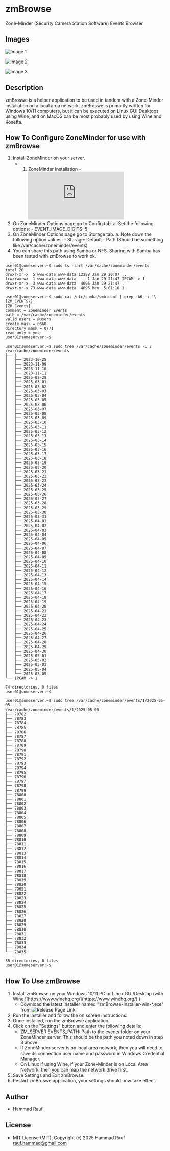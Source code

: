 ﻿# zmBrowse
Zone-Minder (Security Camera Station Software) Events Browser

## Images
![Image 1](https://github.com/hammadrauf/zmBrowse/blob/main/images/screenshot-generating.png?raw=true)

![Image 2](https://github.com/hammadrauf/zmBrowse/blob/main/images/screenshot-ready.png?raw=true)

![Image 3](https://github.com/hammadrauf/zmBrowse/blob/main/images/screenshot-mouse-clicks.png?raw=true)

## Description
zmBroswe is a helper application to be used in tandem with a Zone-Minder installation on a local area network.
zmBroswe is primarily written for Windows 10/11 computers, but it can be executed on Linux GUI Desktops using Wine,
and on MacOS can be most probably used by using Wine and Rosetta.

## How To Configure ZoneMinder for use with zmBrowse
1. Install ZoneMinder on your server.
	- 1. ZoneMinder Installation - ![Official Installation Guide](https://zoneminder.readthedocs.io/en/latest/installationguide/index.html)	
1. On ZoneMinder Options page go to Config tab.
	a. Set the following options:
		- EVENT_IMAGE_DIGITS: 5
1. On ZoneMinder Options page go to Storage tab.
	a. Note down the following option values:
		- Storage: Default - Path (Should be something like /var/cache/zoneminder/events)
1. You can share this path using Samba or NFS. Sharing with Samba has been tested with zmBrowse to work ok.
```
user01@someserver:~$ sudo ls -lart /var/cache/zoneminder/events
total 20
drwxr-xr-x  5 www-data www-data 12288 Jan 29 20:07 ..
lrwxrwxrwx  1 www-data www-data     1 Jan 29 21:47 IPCAM -> 1
drwxr-xr-x  3 www-data www-data  4096 Jan 29 21:47 .
drwxr-xr-x 73 www-data www-data  4096 May  5 01:10 1

user01@someserver:~$ sudo cat /etc/samba/smb.conf | grep -A6 -i '\[ZM_EVENTS\]'
[ZM_Events]
comment = Zoneminder Events
path = /var/cache/zoneminder/events
valid users = @users
create mask = 0660
directory mask = 0771
read only = yes
user01@someserver:~$

user01@someserver:~$ sudo tree /var/cache/zoneminder/events -L 2
/var/cache/zoneminder/events
├── 1
│   ├── 2023-10-25
│   ├── 2023-11-09
│   ├── 2023-11-10
│   ├── 2023-11-11
│   ├── 2025-02-28
│   ├── 2025-03-01
│   ├── 2025-03-02
│   ├── 2025-03-03
│   ├── 2025-03-04
│   ├── 2025-03-05
│   ├── 2025-03-06
│   ├── 2025-03-07
│   ├── 2025-03-08
│   ├── 2025-03-09
│   ├── 2025-03-10
│   ├── 2025-03-11
│   ├── 2025-03-12
│   ├── 2025-03-13
│   ├── 2025-03-14
│   ├── 2025-03-15
│   ├── 2025-03-16
│   ├── 2025-03-17
│   ├── 2025-03-18
│   ├── 2025-03-19
│   ├── 2025-03-20
│   ├── 2025-03-21
│   ├── 2025-03-22
│   ├── 2025-03-23
│   ├── 2025-03-24
│   ├── 2025-03-25
│   ├── 2025-03-26
│   ├── 2025-03-27
│   ├── 2025-03-28
│   ├── 2025-03-29
│   ├── 2025-03-30
│   ├── 2025-03-31
│   ├── 2025-04-01
│   ├── 2025-04-02
│   ├── 2025-04-03
│   ├── 2025-04-04
│   ├── 2025-04-05
│   ├── 2025-04-06
│   ├── 2025-04-07
│   ├── 2025-04-08
│   ├── 2025-04-09
│   ├── 2025-04-10
│   ├── 2025-04-11
│   ├── 2025-04-12
│   ├── 2025-04-13
│   ├── 2025-04-14
│   ├── 2025-04-15
│   ├── 2025-04-16
│   ├── 2025-04-17
│   ├── 2025-04-18
│   ├── 2025-04-19
│   ├── 2025-04-20
│   ├── 2025-04-21
│   ├── 2025-04-22
│   ├── 2025-04-23
│   ├── 2025-04-24
│   ├── 2025-04-25
│   ├── 2025-04-26
│   ├── 2025-04-27
│   ├── 2025-04-28
│   ├── 2025-04-29
│   ├── 2025-04-30
│   ├── 2025-05-01
│   ├── 2025-05-02
│   ├── 2025-05-03
│   ├── 2025-05-04
│   └── 2025-05-05
└── IPCAM -> 1

74 directories, 0 files
user01@someserver:~$

user01@someserver:~$ sudo tree /var/cache/zoneminder/events/1/2025-05-05 -L 1
/var/cache/zoneminder/events/1/2025-05-05
├── 78782
├── 78783
├── 78784
├── 78785
├── 78786
├── 78787
├── 78788
├── 78789
├── 78790
├── 78791
├── 78792
├── 78793
├── 78794
├── 78795
├── 78796
├── 78797
├── 78798
├── 78799
├── 78800
├── 78801
├── 78802
├── 78803
├── 78804
├── 78805
├── 78806
├── 78807
├── 78808
├── 78809
├── 78810
├── 78811
├── 78812
├── 78813
├── 78814
├── 78815
├── 78816
├── 78817
├── 78818
├── 78819
├── 78820
├── 78821
├── 78822
├── 78823
├── 78824
├── 78825
├── 78826
├── 78827
├── 78828
├── 78829
├── 78830
├── 78831
├── 78832
├── 78833
├── 78834
└── 78835

55 directories, 0 files
user01@someserver:~$

```

## How To Use zmBrowse
1. Install zmBrowse on your Windows 10/11 PC or Linux GUI/Desktop (with Wine ![https://www.winehq.org/](https://www.winehq.org/) )
	- Download the latest installer named "zmBrowse-Installer-win-*.exe" from ![Release Page Link](https://github.com/hammadrauf/zmBrowse/releases)
1. Run the installer and follow the on screen instructions.
1. Once installed, run the zmBrowse application.
1. Click on the "Settings" button and enter the following details:
	- ZM_SERVER EVENTS_PATH: Path to the events folder on your ZoneMinder server. This should be the path you noted down in step 3 above.
	- If ZoneMinder server is on local area network, then you will need to save its connection user name and password in Windows Credential Manager.
	- On Linux if using Wine, if your Zone-Minder is on Local Area Network, then you can map the network drive first.
1. Save Settings and Exit zmBrowse.
1. Restart zmBroswe application, your settings should now take effect.

## Author
- Hammad Rauf

## License
- MIT License (MIT), Copyright (c) 2025 Hammad Rauf <rauf.hammad@gmail.com>
